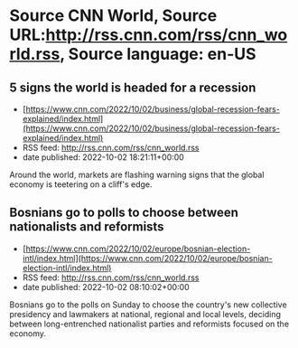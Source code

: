 # Source CNN World, Source URL:http://rss.cnn.com/rss/cnn_world.rss, Source language: en-US

## 5 signs the world is headed for a recession
 - [https://www.cnn.com/2022/10/02/business/global-recession-fears-explained/index.html](https://www.cnn.com/2022/10/02/business/global-recession-fears-explained/index.html)
 - RSS feed: http://rss.cnn.com/rss/cnn_world.rss
 - date published: 2022-10-02 18:21:11+00:00

Around the world, markets are flashing warning signs that the global economy is teetering on a cliff's edge.

## Bosnians go to polls to choose between nationalists and reformists
 - [https://www.cnn.com/2022/10/02/europe/bosnian-election-intl/index.html](https://www.cnn.com/2022/10/02/europe/bosnian-election-intl/index.html)
 - RSS feed: http://rss.cnn.com/rss/cnn_world.rss
 - date published: 2022-10-02 08:10:02+00:00

Bosnians go to the polls on Sunday to choose the country's new collective presidency and lawmakers at national, regional and local levels, deciding between long-entrenched nationalist parties and reformists focused on the economy.
